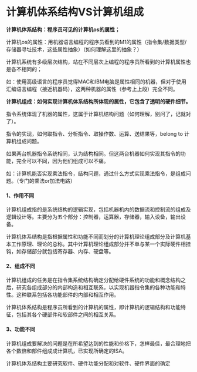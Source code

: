 # 计算机体系结构VS计算机组成

**计算机体系结构：程序员可见的计算机os的属性；**

计算机os的属性：用机器语言编程的程序员看到的M1的属性（指令集/数据类型/存储器寻址技术，这些属性抽象）（如何理解这里的抽象？）

计算机系统有多级层次结构，站在不同层次上编程的程序员所看到的计算机属性也是各不相同的；

如：使用高级语言的程序员觉得MAC和IBM电脑是属性相同的机器，但对于使用汇编语言编程（接近机器码），这两种机器的属性（参考上上段）完全不同。

**计算机组成：如何实现计算机体系结构所体现的属性，它包含了透明的硬件细节。**

指令系统体现了机器的属性，这属于计算机结构问题（如何理解，别问了，记就对了）。

指令的实现，如何取指令、分析指令、取操作数、运算、送结果等，belong to 计算机组成问题。

如果两台机器指令系统相同，认为结构相同。但这两台机器如何实现其指令的功能，完全可以不同，因为他们组成可以不痛。

如：计算机能否实现乘法指令，结构问题，通过什么方式实现乘法指令，是组成问题。（专门的乘法or加法电路）



#### 1、作用不同

计算机组成指的是系统结构的逻辑实现，包括机器机内的数据流和控制流的组成及逻辑设计等。主要分为五个部分：控制器，运算器，存储器，输入设备，输出设备。

计算机体系结构是指根据属性和功能不同而划分的计算机理论组成部分及计算机基本工作原理、理论的总称。其中计算机理论组成部分并不单与某一个实际硬件相挂钩，如存储部分就包括寄存器、内存、硬盘等。



#### 2、组成不同

计算机组成的任务是在指令集系统结构确定分配给硬件系统的功能和概念结构之后，研究各组成部分的内部构造和相互联系，以实现机器指令集的各种功能和特性。这种联系包括各功能部件的内部和相互作用。

计算机体系结构是程序员所看到的计算机的属性，即计算机的逻辑结构和功能特征，包括其各个硬部件和软部件之间的相互关系。



#### 3、功能不同

计算机组成要解决的问题是在所希望达到的性能和价格下，怎样最佳，最合理地把各个数倍和部件组成成计算机，已实现所确定的ISA。

计算机体系结构主要研究软件、硬件功能分配和对软件、硬件界面的确定